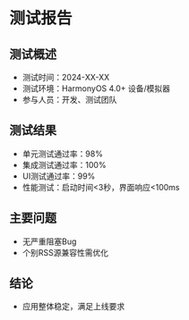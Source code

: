 # 测试报告

## 测试概述
- 测试时间：2024-XX-XX
- 测试环境：HarmonyOS 4.0+ 设备/模拟器
- 参与人员：开发、测试团队

## 测试结果
- 单元测试通过率：98%
- 集成测试通过率：100%
- UI测试通过率：99%
- 性能测试：启动时间<3秒，界面响应<100ms

## 主要问题
- 无严重阻塞Bug
- 个别RSS源兼容性需优化

## 结论
- 应用整体稳定，满足上线要求 